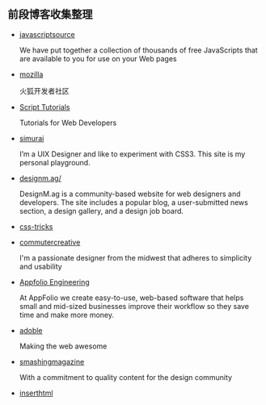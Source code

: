 前段博客收集整理
-------------------------


- [javascriptsource](http://www.javascriptsource.com/)

    We have put together a collection of thousands of free JavaScripts that are available to you for use on your Web pages

- [mozilla](https://developer.mozilla.org/en/javascript)

    火狐开发者社区

- [Script Tutorials](http://www.script-tutorials.com/)

    Tutorials for Web Developers

- [simurai](http://simurai.com/?)

    I’m a UIX Designer and like to experiment with CSS3. This site is my personal playground.

- [designm.ag/](http://designm.ag/)
    
    DesignM.ag is a community-based website for web designers and developers. The site includes a popular blog, a user-submitted news section, a design gallery, and a design job board.

- [css-tricks](http://css-tricks.com/)


- [commutercreative](http://dev.commutercreative.com/#)

    I'm a passionate designer from the midwest that adheres to simplicity and usability

- [Appfolio Engineering](http://engineering.appfolio.com/)

    At AppFolio we create easy-to-use, web-based software that helps small and mid-sized businesses improve their workflow so they save time and make more money.

- [adoble](http://blogs.adobe.com/webplatform/)
    
    Making the web awesome

- [smashingmagazine](http://coding.smashingmagazine.com/)

    With a commitment to quality content for the design community

- [inserthtml](http://www.inserthtml.com/)

    